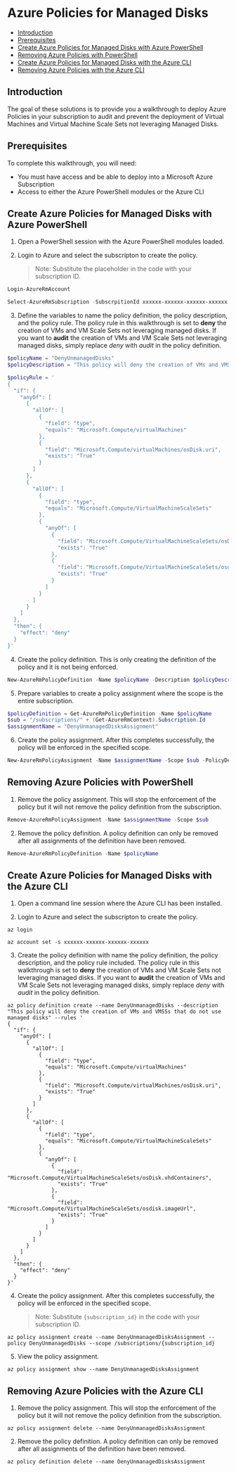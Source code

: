 # Azure Policies for Managed Disks

* [Introduction](#introduction)
* [Prerequisites](#prerequisites)
* [Create Azure Policies for Managed Disks with Azure PowerShell](#create-azure-policies-for-managed-disks-with-azure-powershell)
* [Removing Azure Policies with PowerShell](#removing-azure-policies-with-powershell)
* [Create Azure Policies for Managed Disks with the Azure CLI](#create-azure-policies-for-managed-disks-with-the-azure-cli)
* [Removing Azure Policies with the Azure CLI](#removing-azure-policies-with-the-azure-cli)

## Introduction
The goal of these solutions is to provide you a walkthrough to deploy Azure Policies in your subscription to audit and prevent the deployment of Virtual Machines and Virtual Machine Scale Sets not leveraging Managed Disks.

## Prerequisites
To complete this walkthrough, you will need:
* You must have access and be able to deploy into a Microsoft Azure Subscription
* Access to either the Azure PowerShell modules or the Azure CLI

##  Create Azure Policies for Managed Disks with Azure PowerShell
1. Open a PowerShell session with the Azure PowerShell modules loaded.

2. Login to Azure and select the subscripton to create the policy.
    > Note: Substitute the placeholder in the code with your subscription ID.
```powershell
Login-AzureRmAccount

Select-AzureRmSubscription -SubscrpitionId xxxxxx-xxxxxx-xxxxxx-xxxxxx
```

3. Define the variables to name the policy definition, the policy description, and the policy rule. The policy rule in this walkthrough is set to **deny** the creation of VMs and VM Scale Sets not leveraging managed disks. If you want to **audit** the creation of VMs and VM Scale Sets not leveraging managed disks, simply replace *deny* with *audit* in the policy definition.
```powershell
$policyName = "DenyUnmanagedDisks"
$policyDescription = "This policy will deny the creation of VMs and VMSSs that do not use naged disks"

$policyRule = '
{
  "if": {
    "anyOf": [
      {
        "allOf": [
          {
            "field": "type",
            "equals": "Microsoft.Compute/virtualMachines"
          },
          {
            "field": "Microsoft.Compute/virtualMachines/osDisk.uri",
            "exists": "True"
          }
        ]
      },
      {
        "allOf": [
          {
            "field": "type",
            "equals": "Microsoft.Compute/VirtualMachineScaleSets"
          },
          {
            "anyOf": [
              {
                "field": "Microsoft.Compute/VirtualMachineScaleSets/osDisk.vhdContainers",
                "exists": "True"
              },
              {
                "field": "Microsoft.Compute/VirtualMachineScaleSets/osdisk.imageUrl",
                "exists": "True"
              }
            ]
          }
        ]
      }
    ]
  },
  "then": {
    "effect": "deny"
  }
}'
```

4. Create the policy definition. This is only creating the definition of the policy and it is not being enforced.
```powershell
New-AzureRmPolicyDefinition -Name $policyName -Description $policyDescription -Policy $policyRule
```

5. Prepare variables to create a policy assignment where the scope is the entire subscription.
```powershell
$policyDefinition = Get-AzureRmPolicyDefinition -Name $policyName
$sub = "/subscriptions/" + (Get-AzureRmContext).Subscription.Id
$assignmentName = "DenyUnmanagedDisksAssignment"
```

6. Create the policy assignment. After this completes successfully, the policy will be enforced in the specified scope.
```powershell
New-AzureRmPolicyAssignment -Name $assignmentName -Scope $sub -PolicyDefinition $policyDefinition -Description $policyDescription
```

## Removing Azure Policies with PowerShell
1. Remove the policy assignment. This will stop the enforcement of the policy but it will not remove the policy definition from the subscription. 
```powershell
Remove-AzureRmPolicyAssignment -Name $assignmentName -Scope $sub
```

2. Remove the policy definition. A policy definition can only be removed after all assignments of the definition have been removed.
```powershell
Remove-AzureRmPolicyDefinition -Name $policyName
```

## Create Azure Policies for Managed Disks with the Azure CLI
1. Open a command line session where the Azure CLI has been installed.

2. Login to Azure and select the subscripton to create the policy.

```azurecli
az login

az account set -s xxxxxx-xxxxxx-xxxxxx-xxxxxx
```

3. Create the policy definition with name the policy definition, the policy description, and the policy rule included. The policy rule in this walkthrough is set to **deny** the creation of VMs and VM Scale Sets not leveraging managed disks. If you want to **audit** the creation of VMs and VM Scale Sets not leveraging managed disks, simply replace *deny* with *audit* in the policy definition.
```azurecli
az policy definition create --name DenyUnmanagedDisks --description "This policy will deny the creation of VMs and VMSSs that do not use managed disks" --rules '
{
  "if": {
    "anyOf": [
      {
        "allOf": [
          {
            "field": "type",
            "equals": "Microsoft.Compute/virtualMachines"
          },
          {
            "field": "Microsoft.Compute/virtualMachines/osDisk.uri",
            "exists": "True"
          }
        ]
      },
      {
        "allOf": [
          {
            "field": "type",
            "equals": "Microsoft.Compute/VirtualMachineScaleSets"
          },
          {
            "anyOf": [
              {
                "field": "Microsoft.Compute/VirtualMachineScaleSets/osDisk.vhdContainers",
                "exists": "True"
              },
              {
                "field": "Microsoft.Compute/VirtualMachineScaleSets/osdisk.imageUrl",
                "exists": "True"
              }
            ]
          }
        ]
      }
    ]
  },
  "then": {
    "effect": "deny"
  }
}'
```

4. Create the policy assignment. After this completes successfully, the policy will be enforced in the specified scope.
    > Note: Substitute `{subscription_id}` in the code with your subscription ID.
```azurecli
az policy assignment create --name DenyUnmanagedDisksAssignment --policy DenyUnmanagedDisks --scope /subscriptions/{subscription_id}
```

5. View the policy assignment.
```azurecli
az policy assignment show --name DenyUnmanagedDisksAssignment
```

## Removing Azure Policies with the Azure CLI
1. Remove the policy assignment. This will stop the enforcement of the policy but it will not remove the policy definition from the subscription. 
```azurecli
az policy assignment delete --name DenyUnmanagedDisksAssignment
```

2. Remove the policy definition. A policy definition can only be removed after all assignments of the definition have been removed.
```azurecli
az policy definition delete --name DenyUnmanagedDisksAssignment
```
